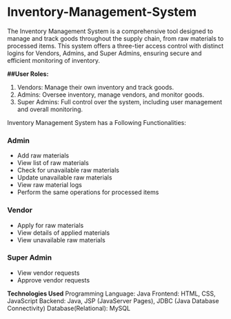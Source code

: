 # Inventory-Management-System
The Inventory Management System is a comprehensive tool designed to manage and track goods throughout the supply chain, from raw materials to processed items. This system offers a three-tier access control with distinct logins for Vendors, Admins, and Super Admins, ensuring secure and efficient monitoring of inventory.

**##User Roles:**
1. Vendors: Manage their own inventory and track goods.
2. Admins: Oversee inventory, manage vendors, and monitor goods.
3. Super Admins: Full control over the system, including user management and overall monitoring.

Inventory Management System has a Following Functionalities:

### Admin
- Add raw materials
- View list of raw materials
- Check for unavailable raw materials
- Update unavailable raw materials
- View raw material logs
- Perform the same operations for processed items

### Vendor
- Apply for raw materials
- View details of applied materials
- View unavailable raw materials

### Super Admin
- View vendor requests
- Approve vendor requests

**Technologies Used**
Programming Language: Java
Frontend: HTML, CSS, JavaScript
Backend: Java, JSP (JavaServer Pages), JDBC (Java Database Connectivity)
Database(Relational): MySQL



